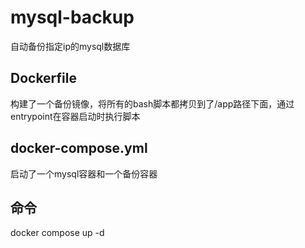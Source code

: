 # mysql-backup
自动备份指定ip的mysql数据库

## Dockerfile
构建了一个备份镜像，将所有的bash脚本都拷贝到了/app路径下面，通过entrypoint在容器启动时执行脚本

## docker-compose.yml
启动了一个mysql容器和一个备份容器

## 命令
docker compose up -d
